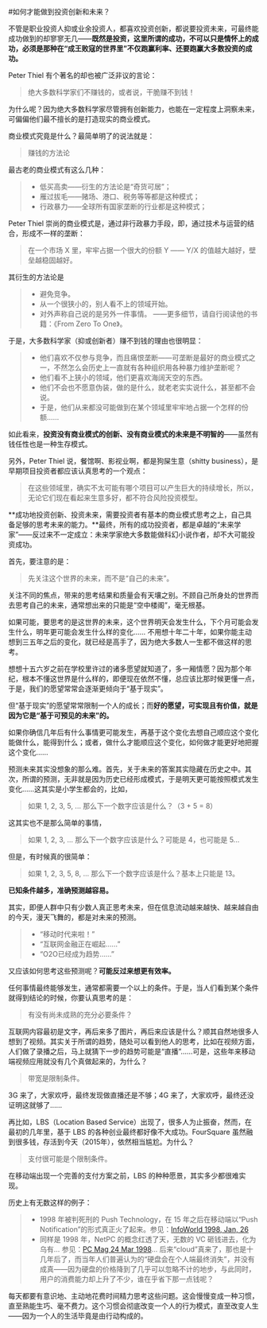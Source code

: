 #如何才能做到投资创新和未来？

不管是职业投资人抑或业余投资人，都喜欢投资创新，都说要投资未来，可最终能成功做到的却寥寥无几——**既然是投资，这里所谓的成功，不可以只是情怀上的成功，必须是那种在“成王败寇的世界里”不仅跑赢利率、还要跑赢大多数投资的成功。**

Peter Thiel 有个著名的却也被广泛非议的言论：

> 绝大多数科学家们不赚钱的，或者说，干脆赚不到钱！

为什么呢？因为绝大多数科学家尽管拥有创新能力，也能在一定程度上洞察未来，可偏偏他们最不擅长的是打造现实的商业模式。

商业模式究竟是什么？最简单明了的说法就是：

> 赚钱的方法论

最古老的商业模式有这么几种：

> * 低买高卖——衍生的方法论是“奇货可居”；
> * 雁过拔毛——赌场、港口、税务等等都是这种模式；
> * 行政暴力——全球所有国家垄断的行业都是这种模式；

Peter Thiel 崇尚的商业模式是，通过非行政暴力手段，即，通过技术与运营的结合，形成不一样的垄断：

> 在一个市场 X 里，牢牢占据一个很大的份额 Y —— Y/X 的值越大越好，壁垒越稳固越好。

其衍生的方法论是

> * 避免竞争。
> * 从一个很狭小的，别人看不上的领域开始。
> * 对外声称自己说的是另外一件事情。
> ——更多细节，请自行阅读他的书籍：《From Zero To One》。

于是，大多数科学家（抑或创新者）赚不到钱的理由也很明显：

> * 他们喜欢不仅参与竞争，而且痛恨垄断——可垄断是最好的商业模式之一，不然怎么会历史上一直就有各种组织用各种暴力维护垄断呢？
> * 他们看不上狭小的领域，他们更喜欢海阔天空的东西。
> * 他们不会也不愿意伪装，做的是什么，就老老实实说什么，甚至都不会说。
> * 于是，他们从来都没可能做到在某个领域里牢牢地占据一个怎样的份额……

如此看来，**投资没有商业模式的创新、没有商业模式的未来是不明智的**——虽然有钱任性也是一种生存模式。

另外，Peter Thiel 说，餐馆啊、影视业啊，都是狗屎生意（shitty business），是早期项目投资者都应该认真思考的一个观点：

> 在这些领域里，确实不太可能有哪个项目可以产生巨大的持续增长，所以，无论它们现在看起来生意多好，都不符合风险投资模型。

**成功地投资创新、投资未来，需要投资者有基本的商业模式思考之上，自己具备足够的思考未来的能力。**最终，所有的成功投资者，都是卓越的“未来学家”——反过来不一定成立：未来学家绝大多数能做科幻小说作者，却不大可能投资成功。

首先，要注意的是：

> 先关注这个世界的未来，而不是“自己的未来”。

关注不同的焦点，带来的思考结果和质量会有天壤之别。不顾自己所身处的世界而去思考自己的未来，通常想出来的只能是“空中楼阁”，毫无根基。

如果可能，要思考的是这世界的未来，这个世界明天会发生什么，下个月可能会发生什么，明年更可能会发生什么样的变化…… 不用想十年二十年，如果你能主动想到三五年之后的变化，就已经是高手了，因为绝大多数人一生都不做这样的思考。

想想十五六岁之前在学校里许过的诸多愿望就知道了，多一厢情愿？因为那个年纪，根本不懂这世界是什么样的，即便现在依然不懂，总应该比那时候更懂一点，于是，我们的愿望常常会逐渐更倾向于“基于现实”。

但“基于现实”的愿望常常限制一个人的成长；而**好的愿望，可实现且有价值，就是因为它是“基于可预见的未来”的。**

如果你确信几年后有什么事情更可能发生，再基于这个变化去想自己顺应这个变化能做什么，能得到什么；或者，做什么才能顺应这个变化，如何做才能更好地把握这个变化……

预测未来其实没想象的那么难。首先，关于未来的答案其实隐藏在历史之中。其次，所谓的预测，无非就是因为历史已经形成模式，于是明天更可能按照模式发生变化……这其实是小学生都会的，比如，

> 如果 1, 2, 3, 5, ... 那么下一个数字应该是什么？（3 + 5 = 8）

这其实也不是那么简单的事情，

> 如果 1, 2, 3, ... 那么下一个数字应该是什么？可能是 4，也可能是 5...

但是，有时候真的很简单：

> 如果 1, 2, 3, 5, 8, ... 那么下一个数字应该是什么？基本上只能是 13。

**已知条件越多，准确预测越容易。**

其实，即便人群中只有少数人真正思考未来，但在信息流动越来越快、越来越自由的今天，漫天飞舞的，都是对未来的预测。

> * “移动时代来啦！”
> * “互联网金融正在崛起……”
> * “O2O已经成为趋势……”

又应该如何思考这些预测呢？**可能反过来想更有效率。**

任何事情最终能够发生，通常都需要一个以上的条件。于是，当人们看到某个条件就得到结论的时候，你要认真思考的是：

> 有没有尚未成熟的充分必要条件？

互联网内容最初是文字，再后来多了图片，再后来应该是什么？顺其自然地很多人想到了视频。其实关于所谓的趋势，随处可以看到他人的思考，比如在视频方面，人们做了录播之后，马上就猜下一步的趋势可能是“直播”……可是，这些年来移动端视频应用就没有几个真做起来的，为什么？

> 带宽是限制条件。

3G 来了，大家欢呼，最终发现做直播还是不够；4G 来了，大家欢呼，最终还没证明这就够了……

再比如，LBS（Location Based Service）出现了，很多人为止振奋，然而，在最初的几年里，基于 LBS 的各种创业最终都好像不大成功。FourSquare 虽然融到很多钱，存活到今天（2015年），依然相当尴尬。为什么？

> 支付很可能是个限制条件。

在移动端出现一个完善的支付方案之前，LBS 的种种愿景，其实多少都很难实现。

历史上有无数这样的例子：

> * 1998 年被判死刑的 Push Technology，在 15 年之后在移动端以“Push Notification”的形式真正火了起来。参见：[InfoWorld 1998, Jan, 26](https://books.google.co.jp/books?id=3lEEAAAAMBAJ&pg=PA81&lpg=PA81&dq=push+content+to+your+desktop&source=bl&ots=8wqKrT5WxH&sig=nh86Kas4ks3cMuCgK3AbszMXd78&hl=en&sa=X&ei=v5l2Vf3wI8vr8AXrpYDoCw&ved=0CEoQ6AEwCA#v=onepage&q=push%20content%20to%20your%20desktop&f=false)
> * 同样是 1998 年，NetPC 的概念红透了天，无数的 VC 砸钱进去，化为乌有… 参见：[PC Mag 24 Mar 1998](https://books.google.co.jp/books?id=cSCV0oBdRzEC&pg=PA35&dq=netpc&hl=en&sa=X&ei=qpp2VdvaFc7V8gWv5oHgBQ&ved=0CB0Q6AEwAA#v=onepage&q=netpc&f=false)… 后来“cloud”真来了，那也是十几年后了，而当年人们普遍认为的“硬盘会在个人端最终消失”，并没有成真——因为硬盘的价格降到了几乎可以忽略不计的地步，与此同时，用户的消费能力却上升了不少，谁在乎省下那一点钱呢？

每天都要有意识地、主动地花费时间精力思考这些问题。这会慢慢变成一种习惯，直至熟能生巧、毫不费力。这个习惯会彻底改变一个人的行为模式，直至改变人生——因为一个人的生活毕竟是由行动构成的。